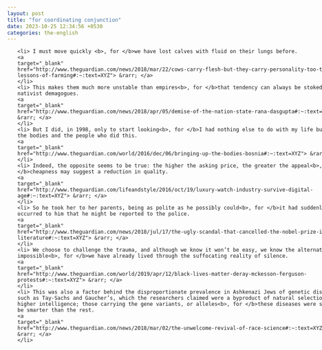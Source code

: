 ```yaml
---
layout: post
title: "for coordinating conjunction"
date: 2023-10-25 12:34:56 +0530
categories: the-english
---
```

<style>
@media only screen and (min-width: 768px) {
    ol {
        width: 768px;
        margin: 0 auto;
    }
  }
ol li {
    font-size: 18px;
    line-height: 1.5;
    padding-bottom: 8px;
}
</style>
<ol>

    <li> I must move quickly <b>, for </b>we have lost calves with fluid on their lungs before.
    <a 
    target="_blank" 
    href="http://www.theguardian.com/news/2018/mar/22/cows-carry-flesh-but-they-carry-personality-too-the-hard-lessons-of-farming#:~:text=XYZ"> &rarr; </a>
    </li>
    <li> This makes them much more unstable than empires<b>, for </b>that tendency can always be stoked by nativist demagogues.
    <a 
    target="_blank" 
    href="http://www.theguardian.com/news/2018/apr/05/demise-of-the-nation-state-rana-dasgupta#:~:text=XYZ"> &rarr; </a>
    </li>
    <li> But I did, in 1998, only to start looking<b>, for </b>I had nothing else to do with my life but find the bodies and the people who did this.
    <a 
    target="_blank" 
    href="http://www.theguardian.com/world/2016/dec/06/bringing-up-the-bodies-bosnia#:~:text=XYZ"> &rarr; </a>
    </li>
    <li> Indeed, the opposite seems to be true: the higher the asking price, the greater the appeal<b>, for </b>cheapness may suggest a reduction in quality.
    <a 
    target="_blank" 
    href="http://www.theguardian.com/lifeandstyle/2016/oct/19/luxury-watch-industry-survive-digital-age#:~:text=XYZ"> &rarr; </a>
    </li>
    <li> So he took her to her parents, being as polite as he possibly could<b>, for </b>it had suddenly occurred to him that he might be reported to the police.
    <a 
    target="_blank" 
    href="http://www.theguardian.com/news/2018/jul/17/the-ugly-scandal-that-cancelled-the-nobel-prize-in-literature#:~:text=XYZ"> &rarr; </a>
    </li>
    <li> We choose to challenge the trauma, and although we know it won’t be easy, we know the alternative is impossible<b>, for </b>we have already lived through the suffocating reality of silence.
    <a 
    target="_blank" 
    href="http://www.theguardian.com/world/2019/apr/12/black-lives-matter-deray-mckesson-ferguson-protests#:~:text=XYZ"> &rarr; </a>
    </li>
    <li> This was also a factor behind the disproportionate prevalence in Ashkenazi Jews of genetic diseases such as Tay-Sachs and Gaucher’s, which the researchers claimed were a byproduct of natural selection for higher intelligence; those carrying the gene variants, or alleles<b>, for </b>these diseases were said to be smarter than the rest.
    <a 
    target="_blank" 
    href="http://www.theguardian.com/news/2018/mar/02/the-unwelcome-revival-of-race-science#:~:text=XYZ"> &rarr; </a>
    </li>